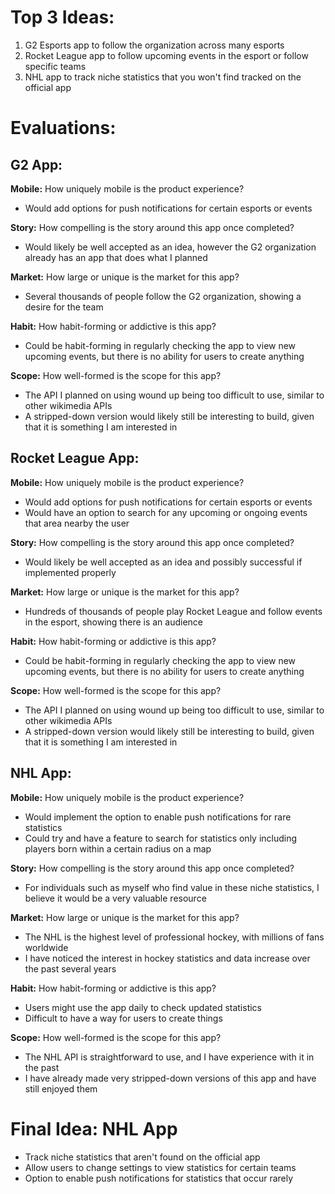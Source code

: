 # Top 3 Ideas:
1. G2 Esports app to follow the organization across many esports
2. Rocket League app to follow upcoming events in the esport or follow specific teams
3. NHL app to track niche statistics that you won't find tracked on the official app

# Evaluations:
## G2 App:
**Mobile:** How uniquely mobile is the product experience?
- Would add options for push notifications for certain esports or events

**Story:** How compelling is the story around this app once completed?
- Would likely be well accepted as an idea, however the G2 organization already has an app that does what I planned

**Market:** How large or unique is the market for this app?
- Several thousands of people follow the G2 organization, showing a desire for the team

**Habit:** How habit-forming or addictive is this app?
- Could be habit-forming in regularly checking the app to view new upcoming events, but there is no ability for users to create anything

**Scope:** How well-formed is the scope for this app?
- The API I planned on using wound up being too difficult to use, similar to other wikimedia APIs
- A stripped-down version would likely still be interesting to build, given that it is something I am interested in

## Rocket League App:
**Mobile:** How uniquely mobile is the product experience?
- Would add options for push notifications for certain esports or events
- Would have an option to search for any upcoming or ongoing events that area nearby the user

**Story:** How compelling is the story around this app once completed?
- Would likely be well accepted as an idea and possibly successful if implemented properly

**Market:** How large or unique is the market for this app?
- Hundreds of thousands of people play Rocket League and follow events in the esport, showing there is an audience

**Habit:** How habit-forming or addictive is this app?
- Could be habit-forming in regularly checking the app to view new upcoming events, but there is no ability for users to create anything

**Scope:** How well-formed is the scope for this app?
- The API I planned on using wound up being too difficult to use, similar to other wikimedia APIs
- A stripped-down version would likely still be interesting to build, given that it is something I am interested in

## NHL App:
**Mobile:** How uniquely mobile is the product experience?
- Would implement the option to enable push notifications for rare statistics
- Could try and have a feature to search for statistics only including players born within a certain radius on a map

**Story:** How compelling is the story around this app once completed?
- For individuals such as myself who find value in these niche statistics, I believe it would be a very valuable resource

**Market:** How large or unique is the market for this app?
- The NHL is the highest level of professional hockey, with millions of fans worldwide
- I have noticed the interest in hockey statistics and data increase over the past several years

**Habit:** How habit-forming or addictive is this app?
- Users might use the app daily to check updated statistics
- Difficult to have a way for users to create things

**Scope:** How well-formed is the scope for this app?
- The NHL API is straightforward to use, and I have experience with it in the past
- I have already made very stripped-down versions of this app and have still enjoyed them

# Final Idea: NHL App 
- Track niche statistics that aren't found on the official app
- Allow users to change settings to view statistics for certain teams
- Option to enable push notifications for statistics that occur rarely
